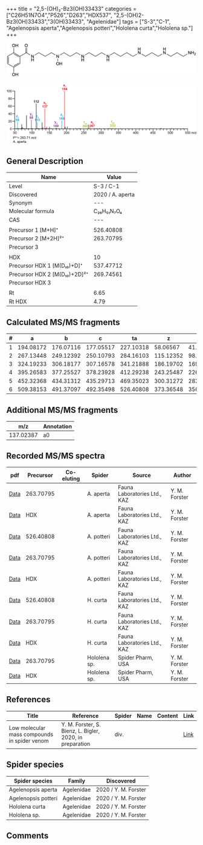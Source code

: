 +++
title = "2,5-(OH)₂-Bz3(OH)33433"
categories = ["C26H51N7O4","P526","D263","HDX537",
"2,5-(OH)2-Bz3(OH)33433","3(OH)33433",
"Agelenidae"]
tags = ["S-3","C-1",
"Agelenopsis aperta","Agelenopsis potteri","Hololena curta","Hololena sp."]
+++

![](/img/2-5-OH2-Bz3(OH)33433.png)

![](/img_MSMS/526_2-5-OH2-Bz3(OH)33433_Aa_2.png?classes=border)

## General Description

| Name                         | Value            |
|------------------------------|------------------|
| Level                        | S-3 / C-1        |
| Discovered                   | 2020 / A. aperta |
| Synonym                      | ---              |
| Molecular formula            | C₂₆H₅₁N₇O₄       |
| CAS                          | ---              |
|                              |                  |
| Precursor 1 [M+H]⁺           | 526.40808        |
| Precursor 2 [M+2H]²⁺         | 263.70795        |
| Precursor 3                  |                  |
|                              |                  |
| HDX                          | 10               |
| Precursor HDX 1 [M(D₁₀)+D]⁺   | 537.47712        |
| Precursor HDX 2 [M(D₁₀)+2D]²⁺ | 269.74561        |
| Precursor HDX 3              |                  |
|                              |                  |
| Rt                           | 6.65             |
| Rt HDX                       | 4.79             |

## Calculated MS/MS fragments

| # | a         | b         | c         | ta        | z         | y         | tz        |
|---|-----------|-----------|-----------|-----------|-----------|-----------|-----------|
| 1 | 194.08172 | 176.07116 | 177.05517 | 227.10318 | 58.06567  | 41.03912  | 75.09222  |
| 2 | 267.13448 | 249.12392 | 250.10793 | 284.16103 | 115.12352 | 98.09697  | 132.15007 |
| 3 | 324.19233 | 306.18177 | 307.16578 | 341.21888 | 186.19702 | 169.17047 | 203.22357 |
| 4 | 395.26583 | 377.25527 | 378.23928 | 412.29238 | 243.25487 | 226.22832 | 260.28142 |
| 5 | 452.32368 | 434.31312 | 435.29713 | 469.35023 | 300.31272 | 283.28617 | 333.33418 |
| 6 | 509.38153 | 491.37097 | 492.35498 | 526.40808 | 373.36548 | 356.33893 | 390.39203 |

## Additional MS/MS fragments

| m/z       | Annotation |
|-----------|------------|
| 137.02387 | a0         |

## Recorded MS/MS spectra

| pdf                                                       | Precursor | Co-eluting | Spider    | Source                       | Author        |
|-----------------------------------------------------------|-----------|------------|-----------|------------------------------|---------------|
| [Data](/pdf/A-aperta/526_2-5-OH2-Bz3(OH)33433_Aa_2.pdf)   | 263.70795 |            | A. aperta | Fauna Laboratories Ltd., KAZ | Y. M. Forster |
| [Data](/pdf/A-aperta/526_2-5-OH2-Bz3(OH)33433_Aa_HDX.pdf) | HDX       |            | A. aperta | Fauna Laboratories Ltd., KAZ | Y. M. Forster |
| [Data](/pdf/A-potteri/526_2-5-OH2-Bz3(OH)33433_Ap.pdf) | 526.40808 |           | A. potteri | Fauna Laboratories Ltd., KAZ | Y. M. Forster |
| [Data](/pdf/A-potteri/526_2-5-OH2-Bz3(OH)33433_Ap_2.pdf) | 263.70795 |           | A. potteri | Fauna Laboratories Ltd., KAZ | Y. M. Forster |
| [Data](/pdf/A-potteri/526_2-5-OH2-Bz3(OH)33433_Ap_HDX.pdf) | HDX |           | A. potteri | Fauna Laboratories Ltd., KAZ | Y. M. Forster |
| [Data](/pdf/H-curta/526_2-5-OH2-Bz3(OH)33433_Hc.pdf) | 526.40808 |           | H. curta | Fauna Laboratories Ltd., KAZ | Y. M. Forster |
| [Data](/pdf/H-curta/526_2-5-OH2-Bz3(OH)33433_Hc_2.pdf) | 263.70795 |           | H. curta | Fauna Laboratories Ltd., KAZ | Y. M. Forster |
| [Data](/pdf/H-curta/526_2-5-OH2-Bz3(OH)33433_Hc_HDX.pdf) | HDX |           | H. curta | Fauna Laboratories Ltd., KAZ | Y. M. Forster |
| [Data](/pdf/Hololena-sp/526_2-5-OH2-Bz3(OH)33433_Ho-sp_2.pdf) | 263.70795 |           | Hololena sp. | Spider Pharm, USA | Y. M. Forster |
| [Data](/pdf/Hololena-sp/526_2-5-OH2-Bz3(OH)33433_Ho-sp_2_HDX.pdf) | HDX |           | Hololena sp. | Spider Pharm, USA | Y. M. Forster |

## References

| Title     | Reference   | Spider    | Name   | Content  | Link |
|-----------|-------------|-----------|--------|----------|-----|
| Low molecular mass compounds in spider venom      | Y. M. Forster, S. Bienz, L. Bigler, 2020, in preparation          | div.       |   |   | [Link](unknown) |

## Spider species

| Spider species     | Family     | Discovered           |
|--------------------|------------|----------------------|
| Agelenopsis aperta | Agelenidae | 2020 / Y. M. Forster |
| Agelenopsis potteri | Agelenidae | 2020 / Y. M. Forster |
| Hololena curta | Agelenidae | 2020 / Y. M. Forster |
| Hololena sp. | Agelenidae | 2020 / Y. M. Forster |

## Comments